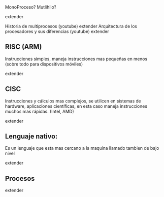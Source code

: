 MonoProceso?
Mutlihilo?

extender


Historia de multiprocesos (youtube)
extender
Arquitectura de los procesadores y sus diferencias (youtube)
extender

## RISC (ARM)

Instrucciones simples, maneja instrucciones mas pequeñas en menos (sobre todo para dispositivos móviles)

extender

## CISC 

Instrucciones y cálculos mas complejos, se utilicen en sistemas de hardware, aplicaciones científicas, en esta caso maneja instrucciones muchos mas rápidas. (Intel, AMD)

extender


## Lenguaje nativo:

Es un lenguaje que esta mas cercano a la maquina llamado tambien de bajo nivel

extender

## Procesos

extender

